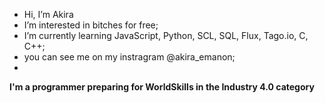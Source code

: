 - Hi, I’m Akira
- I’m interested in bitches for free;
- I’m currently learning JavaScript, Python, SCL, SQL, Flux, Tago.io, C, C++;
- you can see me on my instragram @akira_emanon;
- 
<strong>
  I'm a programmer preparing for WorldSkills in the Industry 4.0 category
</strong>
